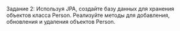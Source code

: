 Задание 2: Используя JPA, создайте базу данных для хранения объектов класса Person. Реализуйте методы для добавления, обновления и удаления объектов Person.